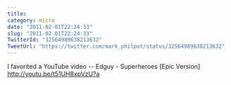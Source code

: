 ```yaml
---
title: 
category: micro
date: "2011-02-01T22:24:33"
slug: "2011-02-01T22:24:33"
TwitterId: "32564989638213632"
TweetUrl: "https://twitter.com/mark_philpot/status/32564989638213632"
---
```


I favorited a YouTube video -- Edguy - Superheroes [Epic Version]
http://youtu.be/t51UH8xpVzU?a
